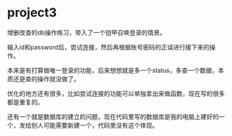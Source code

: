 # project3
增删改查的db操作练习，带入了一个铠甲召唤登录的情景。

输入id和password后，尝试连接，然后再根据账号密码的正误进行接下来的操作。

本来是有打算做唯一登录的功能，后来想想就是多一个status，多查一个数据，本质还是查的操作就没做了。

优化的地方还有很多，比如尝试连接的功能可以单独拿出来做函数，现在写的很多都是重复的。

还有一个就是数据库的建立的问题，现在代码里写的数据库是我的电脑上建好的一个，发给别人可能需要新建一个，代码里没有这个体现。

